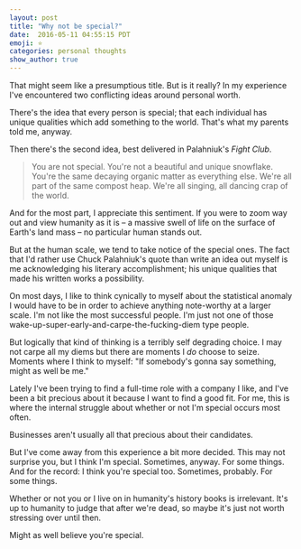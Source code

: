 ```yaml
---
layout: post
title: "Why not be special?"
date:  2016-05-11 04:55:15 PDT
emoji: ⭐️️
categories: personal thoughts
show_author: true
---
```


That might seem like a presumptious title. But is it really? In my experience
I've encountered two conflicting ideas around personal worth.

There's the idea that every person is special; that each individual has unique
qualities which add something to the world. That's what my parents told me,
anyway.

Then there's the second idea, best delivered in Palahniuk's _Fight Club_.

> You are not special. You're not a beautiful and unique snowflake. You're the
> same decaying organic matter as everything else. We're all part of the same
> compost heap. We're all singing, all dancing crap of the world.

And for the most part, I appreciate this sentiment. If you were to zoom way out
and view humanity as it is – a massive swell of life on the surface of Earth's
land mass – no particular human stands out.

But at the human scale, we tend to take notice of the special ones. The fact
that I'd rather use Chuck Palahniuk's quote than write an idea out myself is
me acknowledging his literary accomplishment; his unique qualities that made his
written works a possibility.

On most days, I like to think cynically to myself about the statistical anomaly
I would have to be in order to achieve anything note-worthy at a larger scale.
I'm not like the most successful people. I'm just not one of those
wake-up-super-early-and-carpe-the-fucking-diem type people.

But logically that kind of thinking is a terribly self degrading choice. I may
not carpe all my diems but there are moments I _do_ choose to seize. Moments
where I think to myself: "If somebody's gonna say something, might as well be me."

Lately I've been trying to find a full-time role with a company I like, and I've
been a bit precious about it because I want to find a good fit. For me, this is
where the internal struggle about whether or not I'm special occurs most often.

Businesses aren't usually all that precious about their candidates.

But I've come away from this experience a bit more decided. This may not surprise
you, but I think I'm special. Sometimes, anyway. For some things. And for the
record: I think you're special too. Sometimes, probably. For some things.

Whether or not you or I live on in humanity's history books is irrelevant.
It's up to humanity to judge that after we're dead, so maybe it's just not worth
stressing over until then.

Might as well believe you're special.
